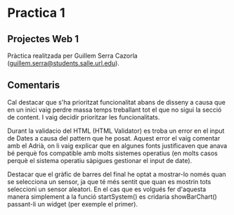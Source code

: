 # Practica 1
## Projectes Web 1

Pràctica realitzada per Guillem Serra Cazorla (guillem.serra@students.salle.url.edu).

## Comentaris
Cal destacar que s'ha prioritzat funcionalitat abans de disseny a causa que en un inici
vaig perdre massa temps treballant tot el que no sigui la secció de content. I vaig decidir prioritzar les funcionalitats.

Durant la validacio del HTML (HTML Validator) es troba un error en el input de Dates a causa del pattern que he posat.
Aquest error el vaig comentar amb el Adrià, on li vaig explicar que en algunes fonts justificaven que anava bé perquè fos compatible amb molts sistemes operatius (en molts casos perquè el sistema operatiu sàpigues gestionar el input de date).

Destacar que el gràfic de barres del final he optat a mostrar-lo només quan se selecciona un sensor, ja que té més sentit que quan es mostrin tots seleccioni un sensor aleatori.
En el cas que es volgués fer d'aquesta manera simplement a la funció startSystem() es cridaria showBarChart() passant-li un widget (per exemple el primer).